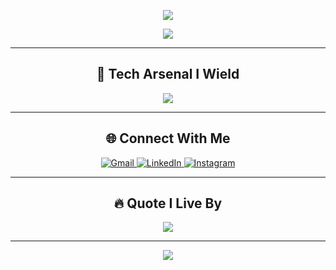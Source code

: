 <p align="center">
  <img src="https://capsule-render.vercel.app/api?type=waving&color=0:191970,100:8A2BE2&height=200&section=header&text=Hey%20I'm%20Sohan%20Ganji%20👨‍💻&fontSize=40&fontColor=ffffff&animation=fadeIn"/>
</p>

<p align="center">
  <img src="https://readme-typing-svg.demolab.com?font=Fira+Code&duration=2000&pause=500&color=F8F8F8&center=true&vCenter=true&width=600&lines=Engineering+Student+%7C+Developer+%7C+Tech+Explorer;Debugging+My+Way+Through+Life;Doing+what+I+do+to+be+me+%F0%9F%94%A5"/>
</p>

---

<h2 align="center">🌟 Tech Arsenal I Wield</h2>

<p align="center">
  <img src="https://skillicons.dev/icons?i=c,cpp,java,js,python,html,css,sql,git,github,vscode,linux&perline=8" />
</p>

---

<h2 align="center">🌐 Connect With Me</h2>

<p align="center">
  <a href="mailto:sohan.ganji2151@gmail.com">
    <img src="https://img.icons8.com/color/48/gmail-new.png" title="Gmail"/>
  </a>
  <a href="https://linkedin.com/in/SohanGanji006">
    <img src="https://img.icons8.com/color/48/linkedin-circled--v1.png" title="LinkedIn"/>
  </a>
  <a href="https://instagram.com/sohanganji_">
    <img src="https://img.icons8.com/color/48/instagram-new--v1.png" title="Instagram"/>
  </a>
</p>

---

<h2 align="center">🔥 Quote I Live By</h2>

<p align="center">
  <img src="https://readme-typing-svg.demolab.com?font=Fira+Code&pause=1000&color=00FF7F&center=true&vCenter=true&width=450&lines=Do+what+you+do+to+be+you!!"/>
</p>

---

<p align="center">
  <img src="https://capsule-render.vercel.app/api?type=waving&color=0:8A2BE2,100:191970&height=120&section=footer"/>
</p>

